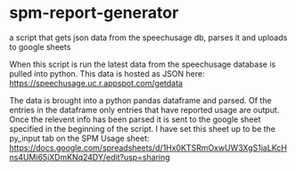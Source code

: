 # spm-report-generator
a script that gets json data from the speechusage db, parses it and uploads to google sheets

When this script is run the latest data from the speechusage database is pulled into python. This data is hosted as JSON here: https://speechusage.uc.r.appspot.com/getdata

The data is brought into a python pandas dataframe and parsed. Of the entries in the dataframe only entries that have reported usage are output. Once the relevent info has been parsed it is sent to the google sheet specified in the beginning of the script. I have set this sheet up to be the py_input tab on the SPM Usage sheet: https://docs.google.com/spreadsheets/d/1Hx0KTSRmOxwUW3XgS1jaLKcHns4UMi65jXDmKNq24DY/edit?usp=sharing

